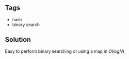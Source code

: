## Tags
- hash
- binary search

## Solution
Easy to perform binary searching or using a map in $O(log N)$